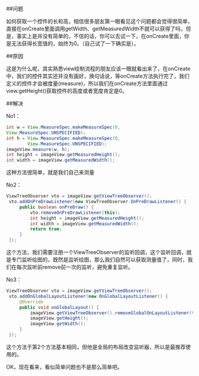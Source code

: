 ##问题

如何获取一个控件的长和高，相信很多朋友第一眼看见这个问题都会觉得很简单，直接在onCreate里面调用getWidth、getMeasuredWidth不就可以获得了吗，但是，事实上是并没有简单的，不信的话，你可以去试一下，在onCreate里面，你是无法获得长宽值的，始终为0。（自己试了一下确实是）。

##原因

这是为什么呢，其实熟悉view绘制流程的朋友应该一眼就看出来了，在onCreate中，我们的控件其实还并没有画好，换句话说，等onCreate方法执行完了，我们定义的控件才会被度量(measure)，所以我们在onCreate方法里面通过view.getHeight()获取控件的高度或者宽度肯定是0。

##解决

No1：

```java
int w = View.MeasureSpec.makeMeasureSpec(0,
View.MeasureSpec.UNSPECIFIED);
int h = View.MeasureSpec.makeMeasureSpec(0,
        View.MeasureSpec.UNSPECIFIED);
imageView.measure(w, h);
int height = imageView.getMeasuredHeight();
int width = imageView.getMeasuredWidth();
```

这种方法很简单，就是我们自己来测量



No2：

```java
ViewTreeObserver vto = imageView.getViewTreeObserver();
 vto.addOnPreDrawListener(new ViewTreeObserver.OnPreDrawListener() {
     public boolean onPreDraw() {
         vto.removeOnPreDrawListener(this);
         int height = imageView.getMeasuredHeight();
         int width = imageView.getMeasuredWidth();
         return true;
     }
 });
```


这个方法，我们需要注册一个ViewTreeObserver的监听回调，这个监听回调，就是专门监听绘图的，既然是监听绘图，那么我们自然可以获取测量值了，同时，我们在每次监听前remove前一次的监听，避免重复监听。


No3：

```java
ViewTreeObserver vto = imageView.getViewTreeObserver();  
 vto.addOnGlobalLayoutListener(new OnGlobalLayoutListener() {
     @Override  
     public void onGlobalLayout() {
         imageView.getViewTreeObserver().removeGlobalOnLayoutListener(this);
         imageView.getHeight();
         imageView.getWidth();
     }  
 });
```

这个方法于第2个方法基本相同，但他是全局的布局改变监听器，所以是最推荐使用的。

OK，现在看来，看似简单问题也不是那么简单吧。

